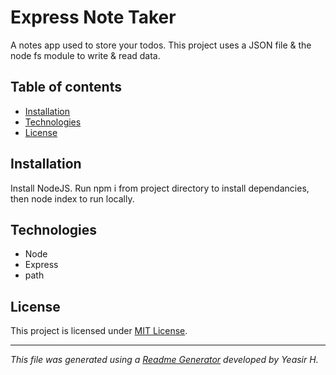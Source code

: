 
# Express Note Taker
A notes app used to store your todos. This project uses a JSON file & the node fs module to write & read data.
## Table of contents
* [Installation](#Installation)
* [Technologies](#Technologies)
* [License](#License)
## Installation
Install NodeJS. 
Run npm i from project directory to install dependancies, then node index to run locally.
## Technologies
* Node
* Express
* path
## License
This project is licensed under [MIT License](https://choosealicense.com/licenses/).
***

_This file was generated using a [Readme Generator](https://github.com/yeasir01/readme-generator) developed by Yeasir H._
